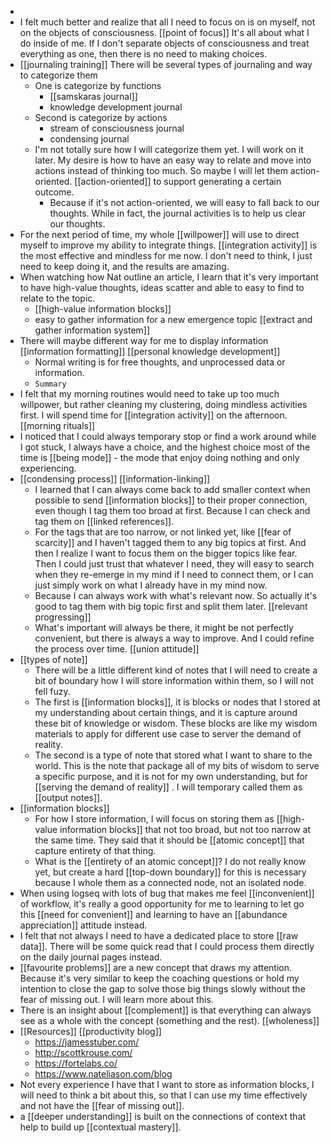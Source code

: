 - 
- I felt much better and realize that all I need to focus on is on myself, not on the objects of consciousness. [[point of focus]] It's all about what I do inside of me. If I don't separate objects of consciousness and treat everything as one, then there is no need to making choices.
- [[journaling training]] There will be several types of journaling and way to categorize them
    - One is categorize by functions
        - [[samskaras journal]]
        - knowledge development journal
    - Second is categorize by actions
        - stream of consciousness journal
        - condensing journal
    - I'm not totally sure how I will categorize them yet. I will work on it later. My desire is how to have an easy way to relate and move into actions instead of thinking too much. So maybe I will let them action-oriented. [[action-oriented]] to support generating a certain outcome.
        - Because if it's not action-oriented, we will easy to fall back to our thoughts. While in fact, the journal activities is to help us clear our thoughts.
- For the next period of time, my whole [[willpower]] will use to direct myself to improve my ability to integrate things. [[integration activity]] is the most effective and mindless for me now. I don't need to think, I just need to keep doing it, and the results are amazing.
- When watching how Nat outline an article, I learn that it's very important to have high-value thoughts, ideas scatter and able to easy to find to relate to the topic.
    - [[high-value information blocks]]
    - easy to gather information for a new emergence topic [[extract and gather information system]]
- There will maybe different way for me to display information [[information formatting]] [[personal knowledge development]]
    - Normal writing is for free thoughts, and unprocessed data or information.
    - `Summary`
- I felt that my morning routines would need to take up too much willpower, but rather cleaning my clustering, doing mindless activities first. I will spend time for [[integration activity]] on the afternoon. [[morning rituals]]
- I noticed that I could always temporary stop or find a work around while I got stuck, I always have a choice, and the highest choice most of the time is [[being mode]] - the mode that enjoy doing nothing and only experiencing.
- [[condensing process]] [[information-linking]]
    - I learned that I can always come back to add smaller context when possible to send [[information blocks]] to their proper connection, even though I tag them too broad at first. Because I can check and tag them on [[linked references]].
    - For the tags that are too narrow, or not linked yet, like [[fear of scarcity]] and I haven't tagged them to any big topics at first. And then I realize I want to focus them on the bigger topics like fear. Then I could just trust that whatever I need, they will easy to search when they re-emerge in my mind if I need to connect them, or I can just simply work on what I already have in my mind now.
    - Because I can always work with what's relevant now. So actually it's good to tag them with big topic first and split them later. [[relevant progressing]]
    - What's important will always be there, it might be not perfectly convenient, but there is always a way to improve. And I could refine the process over time. [[union attitude]]
- [[types of note]]
    - There will be a little different kind of notes that I will need to create a bit of boundary how I will store information within them, so I will not fell fuzy.
    - The first is [[information blocks]], it is blocks or nodes that I stored at my understanding about certain things, and it is capture around these bit of knowledge or wisdom. These blocks are like my wisdom materials to apply for different use case to server the demand of reality.
    - The second is a type of note that stored what I want to share to the world. This is the note that package all of my bits of wisdom to serve a specific purpose, and it is not for my own understanding, but for [[serving the demand of reality]] . I will temporary called them as [[output notes]].
- [[information blocks]]
    - For how I store information, I will focus on storing them as [[high-value information blocks]] that not too broad, but not too narrow at the same time. They said that it should be [[atomic concept]] that capture entirety of that thing.
    - What is the [[entirety of an atomic concept]]? I do not really know yet, but create a hard [[top-down boundary]] for this is necessary because I whole them as a connected node, not an isolated node.
- When using logseq with lots of bug that makes me feel [[inconvenient]] of workflow, it's really a good opportunity for me to learning to let go this [[need for convenient]] and learning to have an [[abundance appreciation]] attitude instead.
- I felt that not always I need to have a dedicated place to store [[raw data]]. There will be some quick read that I could process them directly on the daily journal pages instead.
- [[favourite problems]] are a new concept that draws my attention. Because it's very similar to keep the coaching questions or hold my intention to close the gap to solve those big things slowly without the fear of missing out. I will learn more about this.
- There is an insight about [[complement]] is that everything can always see as a whole with the concept (something and the rest). [[wholeness]]
- [[Resources]] [[productivity blog]]
    - https://jamesstuber.com/
    - http://scottkrouse.com/
    - https://fortelabs.co/
    - https://www.nateliason.com/blog
- Not every experience I have that I want to store as information blocks, I will need to think a bit about this, so that I can use my time effectively and not have the [[fear of missing out]].
- a [[deeper understanding]] is built on the connections of context that help to build up [[contextual mastery]].
